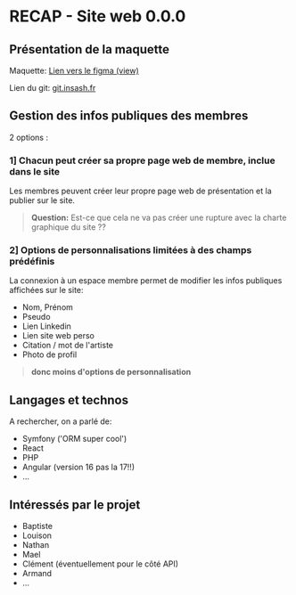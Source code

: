 # RECAP - Site web 0.0.0
## Présentation de la maquette 
Maquette: [Lien vers le figma (view)](https://www.figma.com/proto/Kwez0pIbgZcUQdbWw25ovt/insa.sh-(Moderne)---1?page-id=0%3A1&type=design&node-id=2-5&viewport=482%2C525%2C0.43&t=VKcCbH9ocECCxc9a-8&scaling=scale-down-width&hide-ui=1)

Lien du git: [git.insash.fr](https://git.insash.fr/site-web-clubinfo/insash_website)

## Gestion des infos publiques des membres
2 options : 
### 1] Chacun peut créer sa propre page web de membre, inclue dans le site
Les membres peuvent créer leur propre page web de présentation et la publier sur le site.

> **Question:** Est-ce que cela ne va pas créer une rupture avec la charte graphique du site ??

### 2] Options de personnalisations limitées à des champs prédéfinis
La connexion à un espace membre permet de modifier les infos publiques affichées sur le site:
- Nom, Prénom
- Pseudo
- Lien Linkedin
- Lien site web perso
- Citation / mot de l'artiste
- Photo de profil

> **donc moins d'options de personnalisation**

## Langages et technos
A rechercher, on a parlé de:
- Symfony ('ORM super cool')
- React
- PHP
- Angular (version 16 pas la 17!!)
- ...

## Intéressés par le projet 
- Baptiste 
- Louison
- Nathan 
- Mael 
- Clément  (éventuellement pour le côté API)
- Armand
- ...